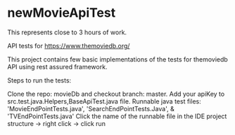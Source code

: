 # newMovieApiTest
This represents close to 3 hours of work. 

API tests for https://www.themoviedb.org/

This project contains few basic implementations of the tests for themoviedb API using rest assured framework.

Steps to run the tests:

Clone the repo: movieDb and checkout branch: master.
Add your apiKey to src.test.java.Helpers,BaseApiTest.java file.
Runnable java test files: 'MovieEndPointTests.java', 'SearchEndPointTests.Java', & 'TVEndPointTests.java'
Click the name of the runnable file in the IDE project structure -> right click -> click run
